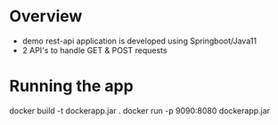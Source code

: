 # Overview
- demo rest-api application is developed using Springboot/Java11
- 2 API's to handle GET & POST requests


# Running the app
docker build -t dockerapp.jar . 
docker run -p 9090:8080 dockerapp.jar
